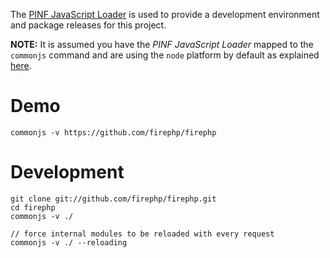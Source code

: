 
The [PINF JavaScript Loader](https://github.com/pinf/loader-js) is used to provide a development environment and package releases for this project.

**NOTE:** It is assumed you have the _PINF JavaScript Loader_ mapped to the `commonjs` command and are using the `node` platform by default as explained [here](https://github.com/pinf/loader-js/blob/master/docs/Setup.md).

Demo
====

    commonjs -v https://github.com/firephp/firephp


Development
===========

    git clone git://github.com/firephp/firephp.git
    cd firephp
    commonjs -v ./

    // force internal modules to be reloaded with every request
    commonjs -v ./ --reloading

